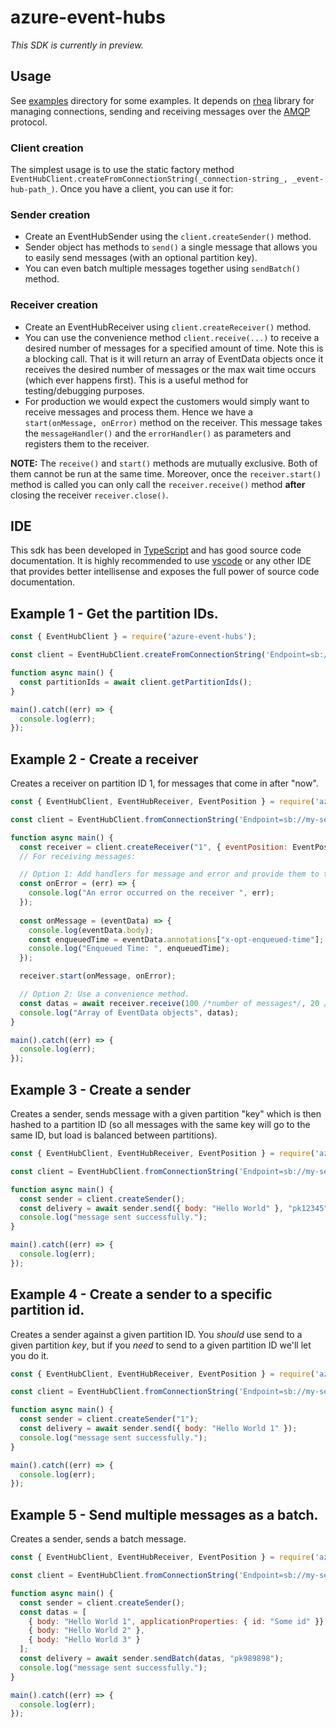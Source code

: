 azure-event-hubs
================

_This SDK is currently in preview._

## Usage ##

See [examples](./examples) directory for some examples.
It depends on [rhea](https://github.com/amqp/rhea) library for managing connections, sending and receiving messages over the [AMQP](http://docs.oasis-open.org/amqp/core/v1.0/os/amqp-core-complete-v1.0-os.pdf) protocol.

### Client creation
The simplest usage is to use the static factory method `EventHubClient.createFromConnectionString(_connection-string_, _event-hub-path_)`. Once you have a client, you can use it for:

### Sender creation
- Create an EventHubSender using the `client.createSender()` method.
- Sender object has methods to `send()` a single message that allows you to easily send messages (with an optional partition key).
- You can even batch multiple messages together using `sendBatch()` method.

### Receiver creation
- Create an EventHubReceiver using `client.createReceiver()` method.
- You can use the convenience method `client.receive(...)` to receive a desired number of messages for a specified amount of time. Note this is a blocking call. That is it will return an array of EventData objects
once it receives the desired number of messages or the max wait time occurs (which ever happens first). This is a useful method for testing/debugging purposes.
- For production we would expect the customers would simply want to receive messages and process them. Hence we have a `start(onMessage, onError)` method on the receiver.
This message takes the `messageHandler()` and the `errorHandler()` as parameters and registers them to the receiver.

**NOTE:** The `receive()` and `start()` methods are mutually exclusive. Both of them cannot be run at the same time. Moreover, once the `receiver.start()` method is called you can only call
the `receiver.receive()` method **after** closing the receiver `receiver.close()`.

## IDE ##
This sdk has been developed in [TypeScript](https://typescriptlang.org) and has good source code documentation. It is highly recommended to use [vscode](https://code.visualstudio.com) or any other IDE 
that provides better intellisense and exposes the full power of source code documentation.

## Example 1 - Get the partition IDs.

```js
const { EventHubClient } = require('azure-event-hubs');

const client = EventHubClient.createFromConnectionString('Endpoint=sb://my-servicebus-namespace.servicebus.windows.net/;SharedAccessKeyName=my-SA-name;SharedAccessKey=my-SA-key', 'myeventhub');

function async main() {
  const partitionIds = await client.getPartitionIds();
}

main().catch((err) => {
  console.log(err);
});
```

## Example 2 - Create a receiver

Creates a receiver on partition ID 1, for messages that come in after "now".

```js
const { EventHubClient, EventHubReceiver, EventPosition } = require('azure-event-hubs');

const client = EventHubClient.fromConnectionString('Endpoint=sb://my-servicebus-namespace.servicebus.windows.net/;SharedAccessKeyName=my-SA-name;SharedAccessKey=my-SA-key', 'myeventhub');

function async main() {
  const receiver = client.createReceiver("1", { eventPosition: EventPosition.fromEnqueuedTime(Date.now()) });
  // For receiving messages:

  // Option 1: Add handlers for message and error and provide them to the start(). <<<<<<<<<<<<<<<
  const onError = (err) => {
    console.log("An error occurred on the receiver ", err);
  });
  
  const onMessage = (eventData) => {
    console.log(eventData.body);
    const enqueuedTime = eventData.annotations["x-opt-enqueued-time"];
    console.log("Enqueued Time: ", enqueuedTime);
  });

  receiver.start(onMessage, onError);

  // Option 2: Use a convenience method.
  const datas = await receiver.receive(100 /*number of messages*/, 20 /*amount of time in seconds the receiver should run. Default 60 seconds.*/);
  console.log("Array of EventData objects", datas);
}

main().catch((err) => {
  console.log(err);
});
```

## Example 3 - Create a sender

Creates a sender, sends message with a given partition "key" which is then hashed to a partition ID (so all messages with the same key will go to the same ID, but load is balanced between partitions). 

```js
const { EventHubClient, EventHubReceiver, EventPosition } = require('azure-event-hubs');

const client = EventHubClient.fromConnectionString('Endpoint=sb://my-servicebus-namespace.servicebus.windows.net/;SharedAccessKeyName=my-SA-name;SharedAccessKey=my-SA-key', 'myeventhub');

function async main() {
  const sender = client.createSender();
  const delivery = await sender.send({ body: "Hello World" }, "pk12345");
  console.log("message sent successfully.");
}

main().catch((err) => {
  console.log(err);
});
```

## Example 4 - Create a sender to a specific partition id.

Creates a sender against a given partition ID. You _should_ use send to a given partition _key_, but if you _need_ to send to a given partition ID we'll let you do it. 

```js
const { EventHubClient, EventHubReceiver, EventPosition } = require('azure-event-hubs');

const client = EventHubClient.fromConnectionString('Endpoint=sb://my-servicebus-namespace.servicebus.windows.net/;SharedAccessKeyName=my-SA-name;SharedAccessKey=my-SA-key', 'myeventhub');

function async main() {
  const sender = client.createSender("1");
  const delivery = await sender.send({ body: "Hello World 1" });
  console.log("message sent successfully.");
}

main().catch((err) => {
  console.log(err);
});
```

## Example 5 - Send multiple messages as a batch. 

Creates a sender, sends a batch message. 

```js
const { EventHubClient, EventHubReceiver, EventPosition } = require('azure-event-hubs');

const client = EventHubClient.fromConnectionString('Endpoint=sb://my-servicebus-namespace.servicebus.windows.net/;SharedAccessKeyName=my-SA-name;SharedAccessKey=my-SA-key', 'myeventhub');

function async main() {
  const sender = client.createSender();
  const datas = [
    { body: "Hello World 1", applicationProperties: { id: "Some id" }},
    { body: "Hello World 2" },
    { body: "Hello World 3" }
  ];
  const delivery = await sender.sendBatch(datas, "pk989898");
  console.log("message sent successfully.");
}

main().catch((err) => {
  console.log(err);
});
```
